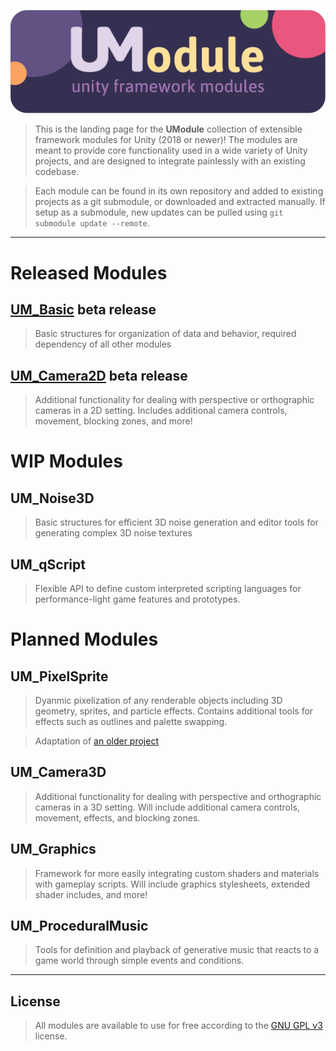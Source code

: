 [logo]: https://github.com/rajin-s/UModule/raw/master/UM_Logo.png "UModule Logo"
[icon]: https://github.com/rajin-s/UModule/raw/master/UM_Icon.png "UModule Icon"

![UModule: Unity Framework Modules][logo]
> This is the landing page for the **UModule** collection of extensible framework modules for Unity (2018 or newer)!
> The modules are meant to provide core functionality used in a wide variety of Unity projects, and are designed to integrate painlessly with an existing codebase.

> Each module can be found in its own repository and added to existing projects as a git submodule, or downloaded and extracted manually. If setup as a submodule, new updates can be pulled using `git submodule update --remote`.
---
# Released Modules
## [UM_Basic](https://github.com/rajin-s/UM_Basic) beta release
> Basic structures for organization of data and behavior, required dependency of all other modules

## [UM_Camera2D](https://github.com/rajin-s/UM_Camera2D) beta release
> Additional functionality for dealing with perspective or orthographic cameras in a 2D setting. Includes additional camera controls, movement, blocking zones, and more!

# WIP Modules
## UM_Noise3D
> Basic structures for efficient 3D noise generation and editor tools for generating complex 3D noise textures

## UM_qScript
> Flexible API to define custom interpreted scripting languages for performance-light game features and prototypes.

# Planned Modules
## UM_PixelSprite
> Dyanmic pixelization of any renderable objects including 3D geometry, sprites, and particle effects. Contains additional tools for effects such as outlines and palette swapping.

> Adaptation of [an older project](http://rajinshankar.com/pixelsprite)

## UM_Camera3D
> Additional functionality for dealing with perspective and orthographic cameras in a 3D setting. Will include additional camera controls, movement, effects, and blocking zones.

## UM_Graphics
> Framework for more easily integrating custom shaders and materials with gameplay scripts. Will include graphics stylesheets, extended shader includes, and more!

## UM_ProceduralMusic
> Tools for definition and playback of generative music that reacts to a game world through simple events and conditions.

---

## License
> All modules are available to use for free according to the [GNU GPL v3](https://www.gnu.org/licenses/gpl-3.0.en.html) license.
